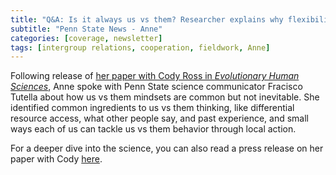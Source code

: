 ```yaml
---
title: "Q&A: Is it always us vs them? Researcher explains why flexibility is key"
subtitle: "Penn State News - Anne"
categories: [coverage, newsletter]
tags: [intergroup relations, cooperation, fieldwork, Anne]
---
```

Following release of [her paper with Cody Ross in _Evolutionary Human Sciences_](https://www.cambridge.org/core/journals/evolutionary-human-sciences/article/perceived-inequality-and-variability-in-the-expression-of-parochial-altruism/B8A882DD29550F523413478D349B20C9), Anne spoke with Penn State science communicator Fracisco Tutella about how us vs them mindsets are common but not inevitable. She identified common ingredients to us vs them thinking, like differential resource access, what other people say, and past experience, and small ways each of us can tackle us vs them behavior through local action.

For a deeper dive into the science, you can also read a press release on her paper with Cody [here](https://www.mpg.de/24183519/0217-evan-breaking-the-us-versus-them-paradigm-150495-x).
